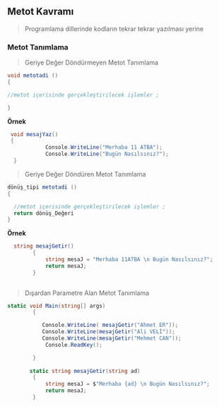 ## Metot Kavramı ##

> Programlama dillerinde kodların tekrar tekrar yazılması yerine 

### Metot Tanımlama ###

> Geriye Değer Döndürmeyen Metot Tanımlama

```csharp
void metotadi ()
{

//metot içerisinde gerçekleştirilecek işlemler ;

}
```
**Örnek**

```csharp
 void mesajYaz()
 {
            Console.WriteLine("Merhaba 11 ATBA");
            Console.WriteLine("Bugün Nasılsınız?");
  }
```

> Geriye Değer Döndüren Metot Tanımlama

```csharp
dönüş_tipi metotadi ()
{

  //metot içerisinde gerçekleştirilecek işlemler ;
  return dönüş_Değeri
}

```

**Örnek**

```csharp
  string mesajGetir()
        {
            string mesaJ = "Merhaba 11ATBA \n Bugün Nasılsınız?";
            return mesaJ;
        }
        
```

> Dışardan Parametre Alan  Metot Tanımlama

```csharp
static void Main(string[] args)
        {

           Console.WriteLine( mesajGetir("Ahmet ER"));
           Console.WriteLine(mesajGetir("Ali VELİ"));
           Console.WriteLine(mesajGetir("Mehmet CAN"));
            Console.ReadKey();

        }
        
       static string mesajGetir(string ad)
        {
            string mesaJ = $"Merhaba {ad} \n Bugün Nasılsınız?";
            return mesaJ;
        }
```
